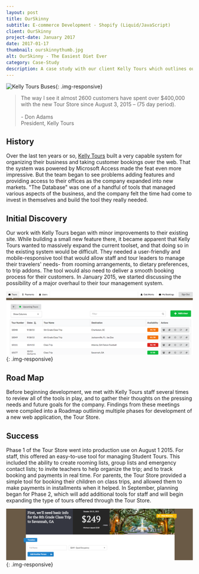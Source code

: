 ```yaml
---
layout: post
title: OurSkinny
subtitle: E-commerce Development - Shopify (Liquid/JavaScript)
client: OurSkinny
project-date: January 2017
date: 2017-01-17
thumbnail: ourskinnythumb.jpg
alt: OurSkinny - The Easiest Diet Ever
category: Case-Study
description: A case study with our client Kelly Tours which outlines our process. How we approached their unique challenges and built a mobile responsive web application to better serve their customers and staff.
---
```


![Kelly Tours Buses]( /img/portfolio/ourskinnyfull.png "Ready to take you anywhere" ){: .img-responsive}

<blockquote class="right-block">
<i class="fa fa-quote-left"></i>
The way I see it almost 2600 customers have spent over $400,000 with the new Tour Store since August 3, 2015 – (75 day period).
<br><br>
- Don Adams<br>
President, Kelly Tours
</blockquote>

## History
Over the last ten years or so, [Kelly Tours](http://www.kellytours.com) built a very capable system for organizing their business and taking customer bookings over the web. That the system was powered by Microsoft Access made the feat even more impressive. But the team began to see problems adding features and providing access to their offices as the company expanded into new markets. "The Database" was one of a handful of tools that managed various aspects of the business, and the company felt the time had come to invest in themselves and build the tool they really needed.

## Initial Discovery

Our work with Kelly Tours began with minor improvements to their existing site. While building a small new feature there, it became apparent that Kelly Tours wanted to massively expand the current toolset, and that doing so in the existing system would be difficult. They needed a user-friendly and mobile-responsive tool that would allow staff and tour leaders to manage their travelers' needs- from rooming arrangements, to dietary preferences, to trip addons. The tool would also need to deliver a smooth booking process for their customers. In January 2015, we started discussing the possibility of a major overhaul to their tour management system.

![The TourStore admin interface]( /img/portfolio/tourstore.png "An app that takes you anywhere" ){: .img-responsive}

## Road Map
Before beginning development, we met with Kelly Tours staff several times to review all of the tools in play, and to gather their thoughts on the pressing needs and future goals for the company. Findings from these meetings were compiled into a Roadmap outlining multiple phases for development of a new web application, the Tour Store.

## Success

Phase 1 of the Tour Store went into production use on August 1 2015. For staff, this offered an easy-to-use tool for managing Student Tours. This included the ability to create rooming lists, group lists and emergency contact lists; to invite teachers to help organize the trip; and to track booking and payments in real time. For parents, the Tour Store provided a simple tool for booking their children on class trips, and allowed them to make payments in installments when it helped. In September, planning began for Phase 2, which will add additional tools for staff and will begin expanding the type of tours offered through the Tour Store.

![Booking a tour via the Tour Store]( /img/portfolio/tourstore2.png "Booking a tour via the Tour Store" ){: .img-responsive}
